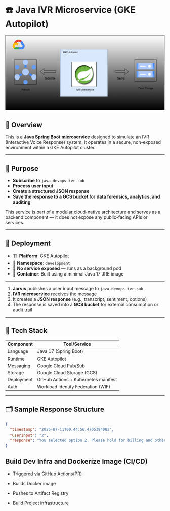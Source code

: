 # ☎️ Java IVR Microservice (GKE Autopilot)

![Diagram](./assets/images/ivr.drawio.png)

## 📌 Overview

This is a **Java Spring Boot microservice** designed to simulate an IVR (Interactive Voice Response) system. It operates in a secure, non-exposed environment within a GKE Autopilot cluster.

---

## 🎯 Purpose

- **Subscribe** to `java-devops-ivr-sub`
- **Process user input**
- **Create a structured JSON response**
- **Save the response to a GCS bucket** for **data forensics, analytics, and auditing**

This service is part of a modular cloud-native architecture and serves as a backend component — it does not expose any public-facing APIs or services.

---

## 🚀 Deployment

- 🏗 **Platform**: GKE Autopilot
- 🧱 **Namespace**: `development`
- 📡 **No service exposed** — runs as a background pod
- 🐳 **Container**: Built using a minimal Java 17 JRE image

---

1. **Jarvis** publishes a user input message to `java-devops-ivr-sub`
2. **IVR microservice** receives the message
3. It creates a **JSON response** (e.g., transcript, sentiment, options)
4. The response is saved into a **GCS bucket** for external consumption or audit trail

---

## 📂 Tech Stack

| Component  | Tool/Service                         |
| ---------- | ------------------------------------ |
| Language   | Java 17 (Spring Boot)                |
| Runtime    | GKE Autopilot                        |
| Messaging  | Google Cloud Pub/Sub                 |
| Storage    | Google Cloud Storage (GCS)           |
| Deployment | GitHub Actions + Kubernetes manifest |
| Auth       | Workload Identity Federation (WIF)   |

---

## 🗂 Sample Response Structure

```json
{
  "timestamp": "2025-07-11T00:44:56.470539400Z",
  "userInput": "2",
  "response": "You selected option 2. Please hold for billing and other account inquiries."
}
```

## Build Dev Infra and Dockerize Image (CI/CD)

- Triggered via GitHub Actions(PR)

- Builds Docker image

- Pushes to Artifact Registry

- Build Project infrastructure
